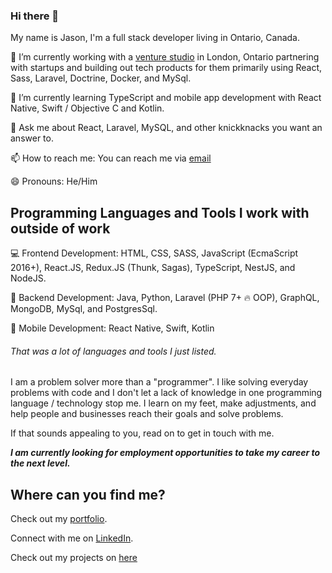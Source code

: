 ### Hi there 👋 

My name is Jason, I'm a full stack developer living in Ontario, Canada. 

🔭 I’m currently working with a [venture studio](http://www.eighty8.co) in London, Ontario partnering with startups and building out tech products for them primarily using React, Sass, Laravel, Doctrine, Docker, and MySql. 

🌱 I’m currently learning TypeScript and mobile app development with React Native, Swift / Objective C and Kotlin.

💬 Ask me about React, Laravel, MySQL, and other knickknacks you want an answer to. 

📫 How to reach me: You can reach me via [email](mailto:proto.rhee@gmail.com)

😄 Pronouns: He/Him

## Programming Languages and Tools I work with outside of work

:computer: Frontend Development: HTML, CSS, SASS, JavaScript (EcmaScript 2016+), React.JS, Redux.JS (Thunk, Sagas), TypeScript, NestJS, and NodeJS.

:wrench: Backend Development: Java, Python, Laravel (PHP 7+ :fire: OOP), GraphQL, MongoDB, MySql, and PostgresSql. 

:iphone: Mobile Development: React Native, Swift, Kotlin

###### That was a lot of languages and tools I just listed. 

I am a problem solver more than a "programmer". I like solving everyday problems with code and I don't let a lack of knowledge in one programming language / technology stop me. I learn on my feet, make adjustments, and help people and businesses reach their goals and solve problems. 

If that sounds appealing to you, read on to get in touch with me. 

___I am currently looking for employment opportunities to take my career to the next level.___

## Where can you find me?

Check out my [portfolio](https://jasonwrlee.me).

Connect with me on [LinkedIn](https://www.linkedin.com/in/wlee367/).

Check out my projects on [here](https://www.github.com/wlee367)

<!--
**wlee367/wlee367** is a ✨ _special_ ✨ repository because its `README.md` (this file) appears on your GitHub profile.

Here are some ideas to get you started:

- 🔭 I’m currently working on ...
- 🌱 I’m currently learning ...
- 👯 I’m looking to collaborate on ...
- 🤔 I’m looking for help with ...
- 💬 Ask me about ...
- 📫 How to reach me: ...
- 😄 Pronouns: ...
- ⚡ Fun fact: ...
-->
